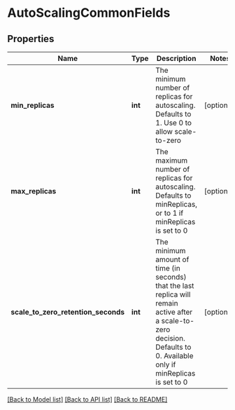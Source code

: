 # AutoScalingCommonFields

## Properties
Name | Type | Description | Notes
------------ | ------------- | ------------- | -------------
**min_replicas** | **int** | The minimum number of replicas for autoscaling. Defaults to 1. Use 0 to allow scale-to-zero | [optional] 
**max_replicas** | **int** | The maximum number of replicas for autoscaling. Defaults to minReplicas, or to 1 if minReplicas is set to 0 | [optional] 
**scale_to_zero_retention_seconds** | **int** | The minimum amount of time (in seconds) that the last replica will remain active after a scale-to-zero decision. Defaults to 0. Available only if minReplicas is set to 0 | [optional] 

[[Back to Model list]](../README.md#documentation-for-models) [[Back to API list]](../README.md#documentation-for-api-endpoints) [[Back to README]](../README.md)

